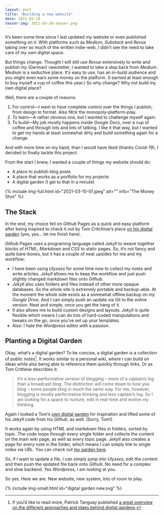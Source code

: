 ```yaml
---
layout: post
title: "Building a new website"
date: 2021-03-10
teaser-img: 2021-03-20-teaser.png
---
```

It‘s been some time since I last updated my website or even published something on it. With platforms such as _Medium_, _Substack_ and _Revue_ taking over so much of the written indie-web, I didn’t see the need to take care of my own digital space.

But things change. Thought I will still use _Revue_ extensively to write and publish my (German) newsletter, I wanted to take a step back from _Medium_. _Medium_ is a seductive place. It‘s easy to use, has an in-build audience and you might even earn some money on the platform. (I earned at least enough to buy myself a cup of coffee this year.) So why change? Why not build my own digital place?

Well, there are a couple of reasons.

1. For control—I want to have complete control over the things I publish; from design to format. Also f#ck the monopoly-platform-play.
2. To learn—A rather obvious one, but I wanted to challenge myself again.
3. To build—My job mostly happens inside _Google Docs_, over a cup of coffee and through lots and lots of talking. I like it that way, but I wanted to get my hands at least somewhat dirty and build something again for a change.

And with more time on my hand, than I would have liked (thanks Covid-19), I decided to finally tackle this project.

From the start I knew, I wanted a couple of things my website should do:

- A place to publish blog posts
- A place that works as a portfolio for my projects
- A digital garden (I get to that in a minute)

{% include img-full.html id="2021-03-10-01.jpeg" alt="" info="The Money Shot" %}
## The Stack

In the end, my choice fell on _Github_ Pages as a quick and easy platform after being inspired to check it out by Tom Critchlow’s piece [on his digital garden](https://tomcritchlow.com/2019/02/17/building-digital-garden/) (yes, yes… let me finish here).

_Github_ Pages uses a programing language called _Jekyll_ to weave together blocks of _HTML_, _Markdown_ and _CSS_ to static pages. So, it‘s not fancy and quite bare-bones, but it has a couple of neat upsides for me and my workflow:

- I have been using _Ulysses_ for some time now to collect my notes and write articles. _Jekyll_ allows me to keep the workflow and just push slightly changed markdown files onto _Github_.
- _Jekyll_ also uses folders and files instead of other more opaque databases. So the whole site is extremely portable and backup-able. At the moment the whole side exists as a somewhat offline backup on my _Google Drive_. And I can simply push an update via Git to the online version. Neat and simple, once you get the hang of it.
- It also allows me to build custom designs and layouts. _Jekyll_ is quite flexible which means I can do lots of hard-coded manipulations and tweaks on the go, once you‘ve set up your templates.
- Also: I hate the _Wordpress_ editor with a passion.

## Planting a Digital Garden

Okay, what‘s a digital garden? To be concise, a digital garden is a collection of public notes[^1]. It works similar to a personal wiki, where I can build on ideas while also being able to reference them quickly through links. Or as Tom Crithlow describes it:

> It’s a less-performative version of blogging – more of a captain’s log than a broadcast blog. The distinction will come down to how you blog – some people blog in much the same way. For me, however, blogging is mostly performative thinking and less captain’s log. So I am looking for a space to nurture, edit in real-time and evolve my thinking.

Again I looked a Tom‘s [own digital garden](https://tomcritchlow.com/wiki/) for inspiration and lifted some of his _Jekyll_ code from his _Github_, as well. (Sorry, Tom!)

It works again by using _HTML_ and _markdown_ files in folders, sorted by topic. The code loops through every single folder and collects the content on the main wiki page, as well as every topic page. _Jekyll_ also creates a page for every note in the folder, which means I can simply link to single notes via URL. You can check out [my garden here](/wiki/index.html).

So, if I want to update a file, I can simply jump into _Ulysses_, edit the content and then push the updated file back onto _Github_. No need for a complex and slow backend. Yes _Wordpress_, I am looking at you.

So yes. Here we are. New website, new system, lots of room to play.

{% include img-small.html id="digital garden new.svg" %}

[^1]:	If you‘d like to read more, Patrick Tanguay published [a great overview on the different approaches and idaes behind digital gardens](https://sentiers.media/dispatch-08-digital-gardens/).